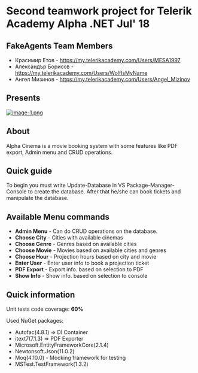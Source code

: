 # Second teamwork project for Telerik Academy Alpha .NET Jul' 18

## FakeAgents Team Members
- Красимир Етов - https://my.telerikacademy.com/Users/MESA1997
- Александър Борисов - https://my.telerikacademy.com/Users/WolfIsMyName
- Ангел Мизинов - https://my.telerikacademy.com/Users/Angel_Mizinov

## Presents
[![image-1.png](https://i.postimg.cc/xqD3WXSB/image-1.png)](https://postimg.cc/vxhnnHTv)

## About
Alpha Cinema is a movie booking system with some features like PDF export, Admin menu and CRUD operations.

## Quick guide
To begin you must write Update-Database in VS Package-Manager-Console to create the database.
After that he/she can book tickets and manipulate the database.

## Available Menu commands
- **Admin Menu** - Can do CRUD operations on the database.
- **Choose City** - Cities with available cinemas
- **Choose Genre** - Genres based on available cities
- **Choose Movie** - Movies based on available cities and genres
- **Choose Hour** - Projection hours based on city and movie
- **Enter User** - Enter user info to book a projection ticket
- **PDF Export** - Export info. based on selection to PDF
- **Show Info** - Show info. based on selection to console

## Quick information

Unit tests code coverage: **60%**

Used NuGet packages:
- Autofac(4.8.1) => DI Container
- itext7(7.1.3) => PDF Exporter
- Microsoft.EntityFrameworkCore(2.1.4)
- Newtonsoft.Json(11.0.2)
- Moq(4.10.0) - Mocking framework for testing
- MSTest.TestFramework(1.3.2)

    




